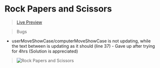 # Rock Papers and Scissors

> [Live Preview](https://1paramveer.github.io/Rock-Papers-and-Scissors/)

> Bugs

- userMoveShowCase/computerMoveShowCase is not updating, while the text between is updating as it should (line 37) - Gave up after trying for 4hrs (Solution is appreciated)

> ![Rock Papers and Scissors](https://i.imgflip.com/7ljfex.jpg)
